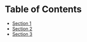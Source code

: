 <!DOCTYPE html>
<html>
<head>
</head>
<body>
    <h1>Table of Contents</h1>
    <ul>
        <li><a href="#section1">Section 1</a></li>
        <li><a href="#section2">Section 2</a></li>
        <li><a href="#section3">Section 3</a></li>
    </ul>
</html>
